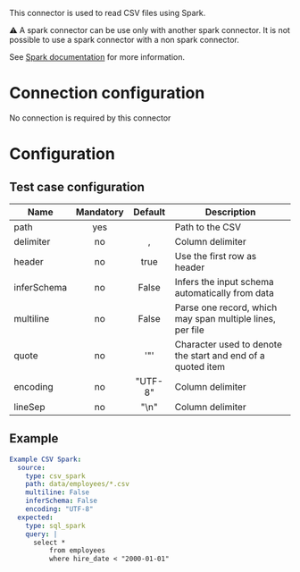 This connector is used to read CSV files using Spark. 

:warning: A spark connector can be use only with another spark connector. It is not possible to use a spark connector with a non spark connector.

See [Spark documentation](Spark) for more information.

# Connection configuration
No connection is required by this connector

# Configuration
## Test case configuration
| Name              | Mandatory | Default                       | Description |
|-------------------|:---------:|:-----------------------------:|-------------|
| path              | yes       |                               | Path to the CSV
| delimiter         | no        |  ,                            | Column delimiter
| header            | no        |  true                         | Use the first row as header
| inferSchema       | no        |  False                        | Infers the input schema automatically from data
| multiline         | no        |  False                        | Parse one record, which may span multiple lines, per file
| quote             | no        |  '"'                          | Character used to denote the start and end of a quoted item
| encoding         | no        |  "UTF-8"                       | Column delimiter
| lineSep          | no        |  "\n"                          | Column delimiter


## Example
``` yaml
Example CSV Spark:
  source:
    type: csv_spark
    path: data/employees/*.csv
    multiline: False
    inferSchema: False
    encoding: "UTF-8" 
  expected:
    type: sql_spark
    query: |
      select * 
          from employees
          where hire_date < "2000-01-01"
```